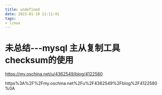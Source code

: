```yaml
---
title: undefined
date: 2023-01-19 11:11:41
tags:
- linux
---
```


# 未总结---mysql 主从复制工具checksum的使用

https://my.oschina.net/u/4362549/blog/4122580

https%3A%2F%2Fmy.oschina.net%2Fu%2F4362549%2Fblog%2F4122580%0A
